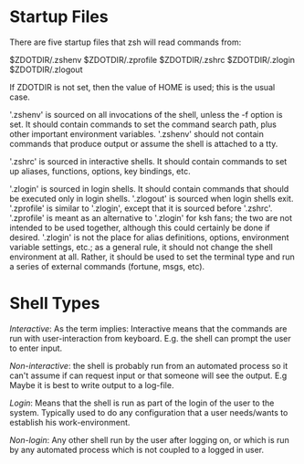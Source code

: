 # Startup Files

There are five startup files that zsh will read commands from:

$ZDOTDIR/.zshenv
$ZDOTDIR/.zprofile
$ZDOTDIR/.zshrc
$ZDOTDIR/.zlogin
$ZDOTDIR/.zlogout

If ZDOTDIR is not set, then the value of HOME is used; this is the usual case.

'.zshenv' is sourced on all invocations of the shell, unless the -f option is
set. It should contain commands to set the command search path, plus other
important environment variables. '.zshenv' should not contain commands that
produce output or assume the shell is attached to a tty.

'.zshrc' is sourced in interactive shells. It should contain commands to set up
aliases, functions, options, key bindings, etc.

'.zlogin' is sourced in login shells. It should contain commands that should be
executed only in login shells. '.zlogout' is sourced when login shells exit.
'.zprofile' is similar to '.zlogin', except that it is sourced before '.zshrc'.
'.zprofile' is meant as an alternative to '.zlogin' for ksh fans; the two are
not intended to be used together, although this could certainly be done if
desired. '.zlogin' is not the place for alias definitions, options, environment
variable settings, etc.; as a general rule, it should not change the shell
environment at all. Rather, it should be used to set the terminal type and run a
series of external commands (fortune, msgs, etc).

# Shell Types

*Interactive*: As the term implies: Interactive means that the commands are run
with user-interaction from keyboard. E.g. the shell can prompt the user to enter
input.

*Non-interactive*: the shell is probably run from an automated process so it
can't assume if can request input or that someone will see the output. E.g Maybe
it is best to write output to a log-file.

*Login*: Means that the shell is run as part of the login of the user to the
system. Typically used to do any configuration that a user needs/wants to
establish his work-environment.

*Non-login*: Any other shell run by the user after logging on, or which is run
by any automated process which is not coupled to a logged in user.
